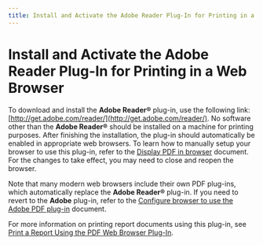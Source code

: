```yaml
---
title: Install and Activate the Adobe Reader Plug-In for Printing in a Web Browser
---
```

# Install and Activate the Adobe Reader Plug-In for Printing in a Web Browser
To download and install the **Adobe Reader&#174;** plug-in, use the following link: [http://get.adobe.com/reader/](http://get.adobe.com/reader/). No software other than the **Adobe Reader&#174;** should be installed on a machine for printing purposes. After finishing the installation, the plug-in should automatically be enabled in appropriate web browsers. To learn how to manually setup your browser to use this plug-in, refer to the [Display PDF in browser](https://helpx.adobe.com/acrobat/using/display-pdf-in-browser.html) document. For the changes to take effect, you may need to close and reopen the browser.

Note that many modern web browsers include their own PDF plug-ins, which automatically replace the **Adobe Reader&#174;** plug-in. If you need to revert to the **Adobe** plug-in, refer to the [Configure browser to use the Adobe PDF plug-in](https://helpx.adobe.com/acrobat/kb/pdf-browser-plugin-configuration.html) document.

For more information on printing report documents using this plug-in, see [Print a Report Using the PDF Web Browser Plug-In](print-a-report-using-the-pdf-web-browser-plug-in.md).